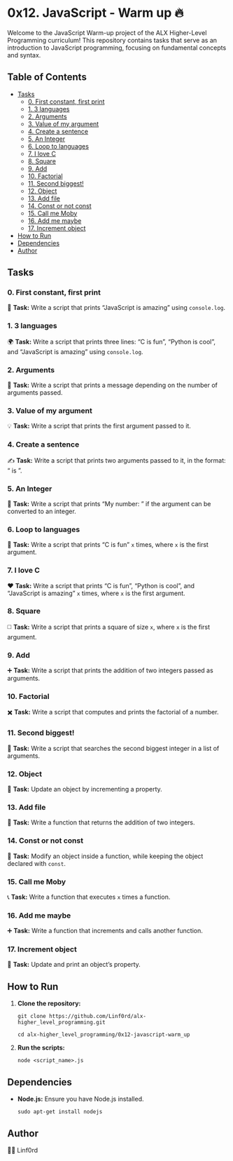 
# 0x12. JavaScript - Warm up 🔥

Welcome to the JavaScript Warm-up project of the ALX Higher-Level Programming curriculum! This repository contains tasks that serve as an introduction to JavaScript programming, focusing on fundamental concepts and syntax.

## Table of Contents

-   [Tasks](#tasks)
    -   [0. First constant, first print](#0-first-constant-first-print)
    -   [1. 3 languages](#1-3-languages)
    -   [2. Arguments](#2-arguments)
    -   [3. Value of my argument](#3-value-of-my-argument)
    -   [4. Create a sentence](#4-create-a-sentence)
    -   [5. An Integer](#5-an-integer)
    -   [6. Loop to languages](#6-loop-to-languages)
    -   [7. I love C](#7-i-love-c)
    -   [8. Square](#8-square)
    -   [9. Add](#9-add)
    -   [10. Factorial](#10-factorial)
    -   [11. Second biggest!](#11-second-biggest)
    -   [12. Object](#12-object)
    -   [13. Add file](#13-add-file)
    -   [14. Const or not const](#14-const-or-not-const)
    -   [15. Call me Moby](#15-call-me-moby)
    -   [16. Add me maybe](#16-add-me-maybe)
    -   [17. Increment object](#17-increment-object)
-   [How to Run](#how-to-run)
-   [Dependencies](#dependencies)
-   [Author](#author)

## Tasks

### 0. First constant, first print

📜 **Task:** Write a script that prints “JavaScript is amazing” using `console.log`.

### 1. 3 languages

🌍 **Task:** Write a script that prints three lines: “C is fun”, “Python is cool”, and “JavaScript is amazing” using `console.log`.

### 2. Arguments

💬 **Task:** Write a script that prints a message depending on the number of arguments passed.

### 3. Value of my argument

💡 **Task:** Write a script that prints the first argument passed to it.

### 4. Create a sentence

✍️ **Task:** Write a script that prints two arguments passed to it, in the format: “ is ”.

### 5. An Integer

🔢 **Task:** Write a script that prints “My number: ” if the argument can be converted to an integer.

### 6. Loop to languages

🔄 **Task:** Write a script that prints “C is fun” `x` times, where `x` is the first argument.

### 7. I love C

❤️ **Task:** Write a script that prints “C is fun”, “Python is cool”, and “JavaScript is amazing” `x` times, where `x` is the first argument.

### 8. Square

◻️ **Task:** Write a script that prints a square of size `x`, where `x` is the first argument.

### 9. Add

➕ **Task:** Write a script that prints the addition of two integers passed as arguments.

### 10. Factorial

✖️ **Task:** Write a script that computes and prints the factorial of a number.

### 11. Second biggest!

🥈 **Task:** Write a script that searches the second biggest integer in a list of arguments.

### 12. Object

🔧 **Task:** Update an object by incrementing a property.

### 13. Add file

📁 **Task:** Write a function that returns the addition of two integers.

### 14. Const or not const

🔄 **Task:** Modify an object inside a function, while keeping the object declared with `const`.

### 15. Call me Moby

📞 **Task:** Write a function that executes `x` times a function.

### 16. Add me maybe

➕ **Task:** Write a function that increments and calls another function.

### 17. Increment object

🔧 **Task:** Update and print an object’s property.

## How to Run

1.  **Clone the repository:**
        
    `git clone https://github.com/Linf0rd/alx-higher_level_programming.git`
    
    `cd alx-higher_level_programming/0x12-javascript-warm_up` 
    
2.  **Run the scripts:**
        
    `node <script_name>.js` 
    

## Dependencies

-   **Node.js:**  Ensure you have Node.js installed.
        
    `sudo apt-get install nodejs` 
    

## Author

👨‍💻 Linf0rd